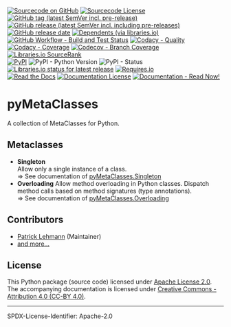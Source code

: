 [![Sourcecode on GitHub](https://img.shields.io/badge/Paebbels-pyMetaClasses-323131.svg?logo=github&longCache=true)](https://github.com/Paebbels/pyMetaClasses)
[![Sourcecode License](https://img.shields.io/pypi/l/pyMetaClasses?logo=GitHub&label=code%20license)](LICENSE.md)
[![GitHub tag (latest SemVer incl. pre-release)](https://img.shields.io/github/v/tag/Paebbels/pyMetaClasses?logo=GitHub&include_prereleases)](https://github.com/Paebbels/pyMetaClasses/tags)
[![GitHub release (latest SemVer incl. including pre-releases)](https://img.shields.io/github/v/release/Paebbels/pyMetaClasses?logo=GitHub&include_prereleases)](https://github.com/Paebbels/pyMetaClasses/releases/latest)
[![GitHub release date](https://img.shields.io/github/release-date/Paebbels/pyMetaClasses?logo=GitHub)](https://github.com/Paebbels/pyMetaClasses/releases)
[![Dependents (via libraries.io)](https://img.shields.io/librariesio/dependents/pypi/pyMetaClasses?logo=librariesdotio)](https://github.com/Paebbels/pyMetaClasses/network/dependents)  
[![GitHub Workflow - Build and Test Status](https://img.shields.io/github/workflow/status/Paebbels/pyMetaClasses/Unit%20Testing,%20Coverage%20Collection,%20Package,%20Release,%20Documentation%20and%20Publish?label=Pipeline&logo=GitHub%20Actions&logoColor=FFFFFF)](https://github.com/Paebbels/pyMetaClasses/actions/workflows/Pipeline.yml)
[![Codacy - Quality](https://img.shields.io/codacy/grade/8dc5205ba8b24e008f2287759096e181?logo=Codacy)](https://www.codacy.com/manual/Paebbels/pyMetaClasses)
[![Codacy - Coverage](https://img.shields.io/codacy/coverage/8dc5205ba8b24e008f2287759096e181?logo=Codacy)](https://www.codacy.com/manual/Paebbels/pyMetaClasses)
[![Codecov - Branch Coverage](https://img.shields.io/codecov/c/github/Paebbels/pyMetaClasses?logo=Codecov)](https://codecov.io/gh/Paebbels/pyMetaClasses)
[![Libraries.io SourceRank](https://img.shields.io/librariesio/sourcerank/pypi/pyMetaClasses?logo=librariesdotio)](https://libraries.io/github/Paebbels/pyMetaClasses/sourcerank)  
[![PyPI](https://img.shields.io/pypi/v/pyMetaClasses?logo=PyPI&logoColor=FBE072)](https://pypi.org/project/pyMetaClasses/)
![PyPI - Python Version](https://img.shields.io/pypi/pyversions/pyMetaClasses?logo=PyPI&logoColor=FBE072)
![PyPI - Status](https://img.shields.io/pypi/status/pyMetaClasses?logo=PyPI&logoColor=FBE072)
[![Libraries.io status for latest release](https://img.shields.io/librariesio/release/pypi/pyMetaClasses?logo=librariesdotio)](https://libraries.io/github/Paebbels/pyMetaClasses)
[![Requires.io](https://img.shields.io/requires/github/Paebbels/pyMetaClasses)](https://requires.io/github/Paebbels/pyMetaClasses/requirements/?branch=main)  
[![Read the Docs](https://img.shields.io/readthedocs/pymetaclasses?label=ReadTheDocs&logo=readthedocs)](https://pyMetaClasses.readthedocs.io/)
[![Documentation License](https://img.shields.io/badge/doc%20license-CC--BY%204.0-green?logo=readthedocs)](LICENSE.md)
[![Documentation - Read Now!](https://img.shields.io/badge/doc-read%20now%20%E2%9E%94-blueviolet?logo=readthedocs)](https://pyMetaClasses.readthedocs.io/)

# pyMetaClasses

A collection of MetaClasses for Python.

## Metaclasses
* **Singleton**  
  Allow only a single instance of a class.  
  &rArr; See documentation of [pyMetaClasses.Singleton](https://pymetaclasses.readthedocs.io/en/latest/Singleton.html)
* **Overloading**
  Allow method overloading in Python classes. Dispatch method calls based on
  method signatures (type annotations).  
  &rArr; See documentation of [pyMetaClasses.Overloading](https://pymetaclasses.readthedocs.io/en/latest/Overloading.html)


## Contributors

* [Patrick Lehmann](https://github.com/Paebbels) (Maintainer)
* [and more...](https://github.com/Paebbels/pyMetaClasses/graphs/contributors)


## License

This Python package (source code) licensed under [Apache License 2.0](LICENSE.md).  
The accompanying documentation is licensed under [Creative Commons - Attribution 4.0 (CC-BY 4.0)](doc/Doc-License.rst).


-------------------------

SPDX-License-Identifier: Apache-2.0
